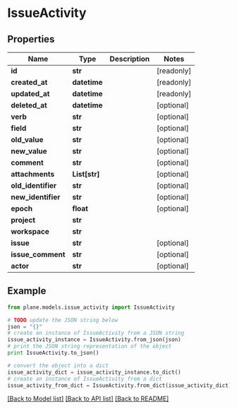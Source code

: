 # IssueActivity


## Properties
Name | Type | Description | Notes
------------ | ------------- | ------------- | -------------
**id** | **str** |  | [readonly] 
**created_at** | **datetime** |  | [readonly] 
**updated_at** | **datetime** |  | [readonly] 
**deleted_at** | **datetime** |  | [optional] 
**verb** | **str** |  | [optional] 
**field** | **str** |  | [optional] 
**old_value** | **str** |  | [optional] 
**new_value** | **str** |  | [optional] 
**comment** | **str** |  | [optional] 
**attachments** | **List[str]** |  | [optional] 
**old_identifier** | **str** |  | [optional] 
**new_identifier** | **str** |  | [optional] 
**epoch** | **float** |  | [optional] 
**project** | **str** |  | 
**workspace** | **str** |  | 
**issue** | **str** |  | [optional] 
**issue_comment** | **str** |  | [optional] 
**actor** | **str** |  | [optional] 

## Example

```python
from plane.models.issue_activity import IssueActivity

# TODO update the JSON string below
json = "{}"
# create an instance of IssueActivity from a JSON string
issue_activity_instance = IssueActivity.from_json(json)
# print the JSON string representation of the object
print IssueActivity.to_json()

# convert the object into a dict
issue_activity_dict = issue_activity_instance.to_dict()
# create an instance of IssueActivity from a dict
issue_activity_from_dict = IssueActivity.from_dict(issue_activity_dict)
```
[[Back to Model list]](../README.md#documentation-for-models) [[Back to API list]](../README.md#documentation-for-api-endpoints) [[Back to README]](../README.md)


